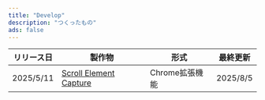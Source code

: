 ```yaml
---
title: "Develop"
description: "つくったもの"
ads: false
---
```


| リリース日 | 製作物 | 形式 | 最終更新 |
| --- | --- | --- | --- | 
| 2025/5/11 | [Scroll Element Capture](https://chromewebstore.google.com/detail/scroll-element-capture/gihcgmefokbbpmchkeihmccccjmcfcmo?hl=ja&authuser=0) | Chrome拡張機能 | 2025/8/5 |